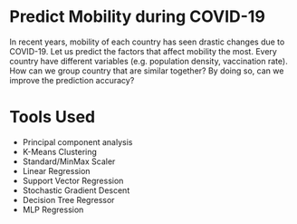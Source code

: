 # Predict Mobility during COVID-19
In recent years, mobility of each country has seen drastic changes due to COVID-19. Let us predict the factors that affect mobility the most. Every country have different variables (e.g. population density, vaccination rate). How can we group country that are similar together? By doing so, can we improve the prediction accuracy?

# Tools Used
- Principal component analysis
- K-Means Clustering
- Standard/MinMax Scaler
- Linear Regression
- Support Vector Regression
- Stochastic Gradient Descent
- Decision Tree Regressor
- MLP Regression
